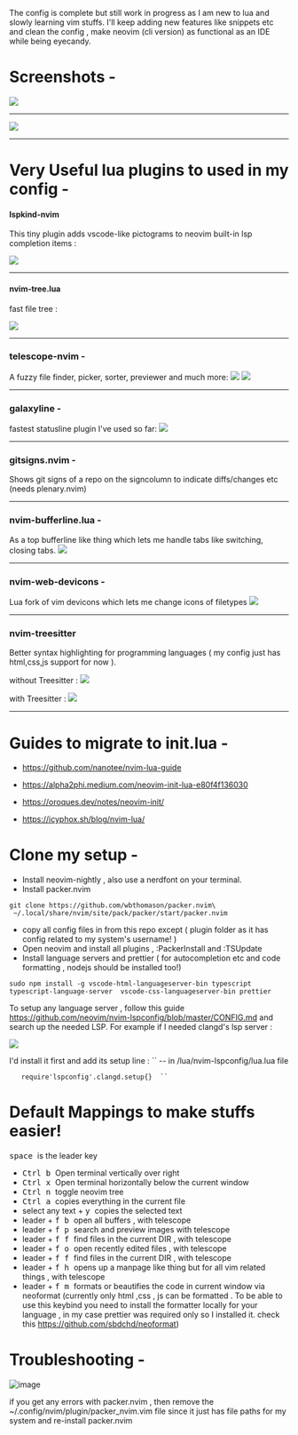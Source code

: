 
The config is complete but still work in progress as I am new to lua and slowly learning vim stuffs. I'll keep adding new features like snippets etc and clean the config ,  make neovim (cli version) as functional as an IDE while being eyecandy.

# Screenshots -

<img src ="https://raw.githubusercontent.com/siduck76/personal-backup/master/rice%20flex/initialNvim.png"><hr>
<kbd><img src ="https://raw.githubusercontent.com/siduck76/personal-backup/master/rice%20flex/nvimRice2.png"></kbd><hr>

# Very Useful lua plugins to used in my config - 

#### lspkind-nvim
This tiny plugin adds vscode-like pictograms to neovim built-in lsp completion items :

 <kbd><img src = "https://raw.githubusercontent.com/siduck76/personal-backup/master/rice%20flex/lspkind.png"></kbd><hr>
 
#### nvim-tree.lua 
fast file tree : 

 <kbd><img src = "https://raw.githubusercontent.com/siduck76/personal-backup/master/rice%20flex/nvimtree.png"></kbd><hr>
 
### telescope-nvim - 
A fuzzy file finder, picker, sorter, previewer and much more: 
<kbd> <img src = "https://raw.githubusercontent.com/siduck76/personal-backup/master/rice%20flex/tel.png"></kbd>
<kbd> <img src = "https://raw.githubusercontent.com/siduck76/personal-backup/master/rice%20flex/telmedia.png"></kbd><hr>


### galaxyline -
fastest statusline plugin I've used so far: 
 <kbd><img src = "https://raw.githubusercontent.com/siduck76/personal-backup/master/rice%20flex/statusline.png"></kbd><hr>
 
### gitsigns.nvim -
Shows git signs of a repo on the signcolumn to indicate diffs/changes etc  (needs plenary.nvim)
<hr>

### nvim-bufferline.lua -
As a top bufferline like thing which lets me handle tabs like switching, closing tabs.
<kbd> <img src = "https://raw.githubusercontent.com/siduck76/personal-backup/master/rice%20flex/bufferline.png"></kbd>
<hr>
 
### nvim-web-devicons -
Lua fork of vim devicons which lets me change icons of filetypes
<kbd> <img src = "https://raw.githubusercontent.com/siduck76/personal-backup/master/rice%20flex/image.png"></kbd><hr>
 
### nvim-treesitter 
Better syntax highlighting for programming languages ( my config just has html,css,js support for now ). 

 without Treesitter :
<kbd> <img src = "https://raw.githubusercontent.com/siduck76/personal-backup/master/rice%20flex/woTree.png"></kbd>
 
 with Treesitter :
<kbd> <img src = "https://raw.githubusercontent.com/siduck76/personal-backup/master/rice%20flex/wiTree.png"></kbd><hr>

# Guides to migrate to init.lua - 

- https://github.com/nanotee/nvim-lua-guide

- https://alpha2phi.medium.com/neovim-init-lua-e80f4f136030

- https://oroques.dev/notes/neovim-init/ 

- https://icyphox.sh/blog/nvim-lua/


# Clone my setup - 

- Install neovim-nightly , also use a nerdfont on your terminal.
- Install packer.nvim 

```shell
git clone https://github.com/wbthomason/packer.nvim\
 ~/.local/share/nvim/site/pack/packer/start/packer.nvim
```
 - copy all config files in from this repo except ( plugin folder as it has config related to my system's username! )
 - Open neovim and install all plugins , :PackerInstall and :TSUpdate 
 - Install language servers and prettier ( for autocompletion etc and code formatting , nodejs should be installed too!) 
 ``` 
 sudo npm install -g vscode-html-languageserver-bin typescript typescript-language-server  vscode-css-languageserver-bin prettier
 ```
 
 To setup any language server , follow this guide https://github.com/neovim/nvim-lspconfig/blob/master/CONFIG.md and search up the needed LSP. For example if I needed clangd's lsp server : 
 
 <kbd>
 <img src = "https://raw.githubusercontent.com/siduck76/personal-backup/master/rice%20flex/clang.png">
  </kbd>

  I'd install it first and add its setup line :
  `` -- in /lua/nvim-lspconfig/lua.lua file 
  
       require'lspconfig'.clangd.setup{}  `` 
  
 # Default Mappings to make stuffs easier!
 
 <kbd> space </kbd> is the leader key 
 
 - <kbd> Ctrl </kbd>  <kbd> b </kbd> Open terminal vertically over right
 - <kbd> Ctrl </kbd>  <kbd> x </kbd> Open terminal horizontally below the current window 
 - <kbd> Ctrl </kbd>  <kbd> n </kbd> toggle neovim tree 
 - <kbd> Ctrl </kbd>  <kbd> a </kbd> copies everything in the current file 
 - select any text + <kbd> y </kbd> copies the selected text 
 - leader + <kbd> f </kbd>  <kbd> b </kbd> open all buffers , with  telescope 
 - leader + <kbd> f </kbd>  <kbd> p </kbd> search and preview images with telescope 
 - leader + <kbd> f </kbd>  <kbd> f </kbd> find files in the current DIR , with telescope 
 - leader + <kbd> f </kbd>  <kbd> o </kbd> open recently edited files , with telescope 
 - leader + <kbd> f </kbd>  <kbd> f </kbd> find files in the current DIR , with telescope 
 - leader + <kbd> f </kbd>  <kbd> h </kbd> opens up a manpage like thing but for all vim related things , with telescope 
 - leader + <kbd> f </kbd>  <kbd> m </kbd>  formats or beautifies the code in current window via neoformat
  (currently only html ,css , js can be formatted . To be able to use this keybind you need to install the formatter locally for your language , in my case prettier was required only so I installed it. check this <a> https://github.com/sbdchd/neoformat</a>)
 
 # Troubleshooting -
 
 ![image](https://user-images.githubusercontent.com/59060246/111059898-f096cf00-84be-11eb-977a-f91d622ee5b9.png)
 
if you get any errors with packer.nvim , then remove the ~/.config/nvim/plugin/packer_nvim.vim file since it just has file paths for my system 
and re-install packer.nvim

